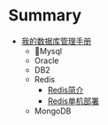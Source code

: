 # Summary

* [我的数据库管理手册](README.md)
    * Mysql
    * Oracle
    * DB2
    * Redis
        * [Redis简介](redis/110_Redis简介.md)
        * [Redis单机部署](redis/120_Redis单机部署.md)
    * MongoDB

